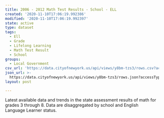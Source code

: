 ```yaml
---
title: 2006 - 2012 Math Test Results - School - ELL
created: '2020-11-10T17:06:19.992386'
modified: '2020-11-10T17:06:19.992397'
state: active
type: dataset
tags:
  - Ell
  - Grade
  - Lifelong Learning
  - Math Test Result
  - School
groups:
  - Local Government
csv_url: 'https://data.cityofnewyork.us/api/views/y8bm-tzs3/rows.csv?accessType=DOWNLOAD'
json_url: >-
  https://data.cityofnewyork.us/api/views/y8bm-tzs3/rows.json?accessType=DOWNLOAD
layout: post

---
```

Latest available data and trends in the state assessment results of math for grades 3 through 8. Data are disaggregated by school and English Language Learner status.

